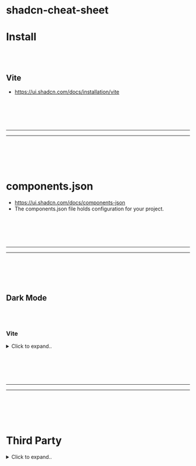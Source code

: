 # shadcn-cheat-sheet


# Install

<br><br>

## Vite
- https://ui.shadcn.com/docs/installation/vite









<br><br>
<br><br>
_____________________________________
_____________________________________
<br><br>
<br><br>

# components.json
- https://ui.shadcn.com/docs/components-json
- The components.json file holds configuration for your project.












<br><br>
<br><br>
_____________________________________
_____________________________________
<br><br>
<br><br>


## Dark Mode

<br><br>

### Vite

<details><summary>Click to expand..</summary>

1. Create a theme provider
- components/theme-provider.tsx
```typescript
import { createContext, useContext, useEffect, useState } from "react"

type Theme = "dark" | "light" | "system"

type ThemeProviderProps = {
  children: React.ReactNode
  defaultTheme?: Theme
  storageKey?: string
}

type ThemeProviderState = {
  theme: Theme
  setTheme: (theme: Theme) => void
}

const initialState: ThemeProviderState = {
  theme: "system",
  setTheme: () => null,
}

const ThemeProviderContext = createContext<ThemeProviderState>(initialState)

export function ThemeProvider({
  children,
  defaultTheme = "system",
  storageKey = "vite-ui-theme",
  ...props
}: ThemeProviderProps) {
  const [theme, setTheme] = useState<Theme>(
    () => (localStorage.getItem(storageKey) as Theme) || defaultTheme
  )

  useEffect(() => {
    const root = window.document.documentElement

    root.classList.remove("light", "dark")

    if (theme === "system") {
      const systemTheme = window.matchMedia("(prefers-color-scheme: dark)")
        .matches
        ? "dark"
        : "light"

      root.classList.add(systemTheme)
      return
    }

    root.classList.add(theme)
  }, [theme])

  const value = {
    theme,
    setTheme: (theme: Theme) => {
      localStorage.setItem(storageKey, theme)
      setTheme(theme)
    },
  }

  return (
    <ThemeProviderContext.Provider {...props} value={value}>
      {children}
    </ThemeProviderContext.Provider>
  )
}

export const useTheme = () => {
  const context = useContext(ThemeProviderContext)

  if (context === undefined)
    throw new Error("useTheme must be used within a ThemeProvider")

  return context
}
```

2. Wrap your root layout
- Add the ThemeProvider to your root layout.
  
App.tsx
```typescript
import { ThemeProvider } from "@/components/theme-provider"
 
function App() {
  return (
    <ThemeProvider defaultTheme="dark" storageKey="vite-ui-theme">
      {children}
    </ThemeProvider>
  )
}
 
export default App
```

3. Add a mode toggle
- Place a mode toggle on your site to toggle between light and dark mode.


components/mode-toggle.tsx
```typescript
import { Moon, Sun } from "lucide-react"

import { Button } from "@/components/ui/button"
import {
  DropdownMenu,
  DropdownMenuContent,
  DropdownMenuItem,
  DropdownMenuTrigger,
} from "@/components/ui/dropdown-menu"
import { useTheme } from "@/components/theme-provider"

export function ModeToggle() {
  const { setTheme } = useTheme()

  return (
    <DropdownMenu>
      <DropdownMenuTrigger asChild>
        <Button variant="outline" size="icon">
          <Sun className="h-[1.2rem] w-[1.2rem] rotate-0 scale-100 transition-all dark:-rotate-90 dark:scale-0" />
          <Moon className="absolute h-[1.2rem] w-[1.2rem] rotate-90 scale-0 transition-all dark:rotate-0 dark:scale-100" />
          <span className="sr-only">Toggle theme</span>
        </Button>
      </DropdownMenuTrigger>
      <DropdownMenuContent align="end">
        <DropdownMenuItem onClick={() => setTheme("light")}>
          Light
        </DropdownMenuItem>
        <DropdownMenuItem onClick={() => setTheme("dark")}>
          Dark
        </DropdownMenuItem>
        <DropdownMenuItem onClick={() => setTheme("system")}>
          System
        </DropdownMenuItem>
      </DropdownMenuContent>
    </DropdownMenu>
  )
}
```



# Dark Mode Styling Guide
<details><summary>Click to expand..</summary>

## Grundlegende Farbklassen

### Text & Hintergrund
```css
/* Basis Text und Hintergrund */
bg-background dark:bg-background  /* Hintergrundfarbe */
text-foreground dark:text-foreground  /* Textfarbe */

/* Weiß/Schwarz Kontrast */
text-black dark:text-white  /* Maximaler Kontrast */
```

### Karten & Container
```css
/* Karten-Styling */
bg-card dark:bg-card/90  /* Kartenhintergrund mit leichter Transparenz im Dark Mode */
text-card-foreground dark:text-card-foreground  /* Kartentext */

/* Container-Styling */
bg-muted dark:bg-muted  /* Gedämpfter Hintergrund */
text-muted-foreground dark:text-muted-foreground  /* Gedämpfter Text */
```

### Interaktive Elemente
```css
/* Buttons */
hover:bg-accent dark:hover:bg-muted  /* Hover-Effekt */
active:bg-accent/90 dark:active:bg-muted/90  /* Aktiv-Zustand */

/* Inputs */
bg-background dark:bg-background  /* Input Hintergrund */
text-foreground dark:text-foreground  /* Input Text */
```

## Komponenten-spezifische Styles

### Kanban Board
```css
/* Hauptcontainer */
.kanban-board {
    @apply bg-background dark:bg-background text-foreground;
}

/* Spalten */
.kanban-column {
    @apply bg-card dark:bg-card/90 p-4 rounded-lg shadow-sm;
}

/* Spalten-Header */
.kanban-header {
    @apply bg-background dark:bg-card rounded p-2;
}

/* Karten */
.kanban-card {
    @apply bg-background dark:bg-muted rounded-lg shadow-sm;
}
```

### Text-Hierarchie
```css
/* Überschriften */
.heading {
    @apply text-foreground dark:text-white font-bold;
}

/* Normaler Text */
.text {
    @apply text-foreground dark:text-foreground;
}

/* Sekundärer Text */
.text-secondary {
    @apply text-muted-foreground dark:text-muted-foreground;
}
```

## Farbvariablen (aus index.css)

### Light Mode
```css
:root {
    --background: 0 0% 100%;      /* Weiß */
    --foreground: 222.2 84% 4.9%; /* Fast Schwarz */
    --card: 0 0% 100%;           /* Weiß */
    --muted: 210 40% 96.1%;      /* Helles Grau */
    --accent: 210 40% 96.1%;     /* Akzentfarbe */
}
```

### Dark Mode
```css
.dark {
    --background: 222.2 84% 4.9%; /* Fast Schwarz */
    --foreground: 210 40% 98%;    /* Fast Weiß */
    --card: 222.2 84% 4.9%;      /* Fast Schwarz */
    --muted: 217.2 32.6% 17.5%;  /* Dunkles Grau */
    --accent: 217.2 32.6% 17.5%; /* Akzentfarbe */
}
```

## Best Practices

1. **Immer Paare verwenden**: Jede Farb-Klasse sollte eine dark:-Variante haben
   ```css
   className="bg-white dark:bg-black"
   ```

2. **Kontrast beachten**: Im Dark Mode ausreichend Kontrast für Lesbarkeit sicherstellen
   ```css
   className="text-gray-800 dark:text-gray-100"
   ```

3. **Opacity nutzen**: Für subtile Unterschiede Opacity verwenden
   ```css
   className="bg-card/90 dark:bg-card/80"
   ```

4. **Hierarchie durch Farben**: Wichtige Elemente durch stärkeren Kontrast hervorheben
   ```css
   className="text-muted-foreground dark:text-white"
   ```






</details>

   
</details>

































<br><br>
<br><br>
_____________________________________
_____________________________________
<br><br>
<br><br>


# Third Party

<details><summary>Click to expand..</summary>

<br><br>
<br><br>


# Libs and Components


| Name                         | Beschreibung                                                                                                                                                     | Link                                                                                       |
|------------------------------|-----------------------------------------------------------------------------------------------------------------------------------------------------------------|--------------------------------------------------------------------------------------------|
| aceternity-ui **HOT**               | Copy paste the most trending react components without having to worry about styling and animations.                                                              | [aceternity-ui](https://ui.aceternity.com/)  - https://github.com/CyberT33N/aceternity-ui-cheat-sheet/blob/main/README.md                                            |
| assistant-ui                 | React Components for AI Chat.                                                                                                                                   | [assistant-ui](https://github.com/Yonom/assistant-ui)                                    |
| autocomplete-select-shadcn-ui| Autocomplete component built with shadcn/ui and Fancy Multi Select by Maximilian Kaske.                                                                       | [autocomplete-select-shadcn-ui](https://www.armand-salle.fr/post/autocomplete-select-shadcn-ui) |
| auto-form                    | A React component that automatically creates a shadcn/ui form based on a zod schema.                                                                            | [auto-form](https://github.com/vantezzen/auto-form)                                        |
| capture-photo              | Capture-Photo is a versatile, browser-based React component designed to streamline the integration of camera functionalities directly into your web applications. | [capture-photo](https://github.com/UretzkyZvi/capture-photo)                                |
| clerk-elements                | Composable components that can be used to build custom UIs on top of Clerk’s APIs.                                                                                  | [clerk-elements](https://clerk.com/docs/elements/examples/shadcn-ui)                          |
| clerk-shadcn-theme           | Easily synchronize your Clerk `<SignIn />` and `<SignUp />` components with your shadcn/ui styles.                                                              | [clerk-shadcn-theme](https://github.com/stormynight9/clerk-shadcn-theme)                     |
| confirm-dialog               | A confirm dialog component built with shadcn/ui.                                                                                                                  | [confirm-dialog](https://github.com/Aslam97/react-confirm-dialog)                            |
| country-state-dropdown       | This Component is built with Nextjs, Tailwindcss, shadcn/ui & Zustand for state management.                                                                     | [country-state-dropdown](https://github.com/Jayprecode/country-state-dropdown)             |
| cult-ui                      | A well curated set of animated shadcn-style React components for more specific use-cases.                                                                      | [cult-ui](https://www.cult-ui.com/)                                                        |
| credenza                     | Ready-made responsive modal component for shadcn/ui.                                                                                                              | [credenza](https://github.com/redpangilinan/credenza)                                      |
| crypto-charts                | Crypto charts made for shadcn/ui using PythNetwork.                                                                                                              | [crypto-charts](https://github.com/jstnw10/crypto-charts)                                    |
| date-range-picker-for-shadcn | Includes multi-month views, text entry, preset ranges, responsive design, and date range comparisons.                                                           | [date-range-picker-for-shadcn](https://github.com/johnpolacek/date-range-picker-for-shadcn) |
| date-time-picker-shadcn      | Beautifully Crafted Datetime Picker for your shadNext Project.                                                                                                 | [date-time-picker-shadcn](https://shadcn-datetime-picker.vercel.app/)                       |
| downshift-shadcn-combobox    | Combobox/autocomplete component built with shadcn/ui and Downshift.                                                                                            | [downshift-shadcn-combobox](https://github.com/TheOmer77/downshift-shadcn-combobox)       |
| echo-editor                  | A modern WYSIWYG rich-text editor base on tiptap and shadcn/ui                                                                                               | [echo-editor](https://github.com/Seedsa/echo-editor)                                       |
| edil-ozi  **HOT**                   | React components for developers. Gsap + framer motion + tailwind.                                                                                                | [edil-ozi](https://edilozi.pro/) - https://github.com/CyberT33N/edilozi-cheat-sheet/blob/main/README.md                                                           |
| emblor                       | A highly customizable, accessible, and fully-featured tag input component built with shadcn/ui.                                                                | [emblor](https://github.com/JaleelB/emblor)                                                 |
| enhanced-button              | An enhanced version of the default shadcn-button component.                                                                                                    | [enhanced-button](https://github.com/jakobhoeg/enhanced-button)                              |
| fancy-area                   | The Textarea is inspired by GitHub’s PR comment section. The impressive part is the @mention support including hover cards in the preview.                   | [fancy-area](https://craft.mxkaske.dev/post/fancy-area)                                    |
| fancy-box                    | The Combobox is inspired by GitHub’s PR label selector and is powered by shadcn/ui.                                                                          | [fancy-box](https://craft.mxkaske.dev/post/fancy-box)                                     |
| fancy-multi-select           | The Multi Select Component is inspired by campsite.design’s and cal.com’s settings forms.                                                                   | [fancy-multi-select](https://craft.mxkaske.dev/post/fancy-multi-select)                     |
| fancy-switch                 | A fancy switch component built with shadcn/ui.                                                                                                                 | [fancy-switch](https://github.com/Aslam97/react-fancy-switch)                             |
| farmui                       | A shadcn and tailwindcss based beautifully styled and animated component library solution with its own npm package.                                           | [farmui](https://farmui.com/)                                                             |
| file-uploader                | A file uploader built with shadcn/ui and react-dropzone.                                                                                                      | [file-uploader](https://github.com/sadmann7/file-uploader)                                |
| file-vault                   | File upload component for React.                                                                                                                                | [file-vault](https://github.com/ManishBisht777/file-vault)                                 |
| fusion-ui                    | Fusion UI library combining shadcn/ui and MagicUI.                                                                                                               | [fusion-ui](https://github.com/nyxb-ui/ui) - https://github.com/CyberT33N/nyxbui-cheat-sheet/blob/main/README.md                                              |
| ibelick/background-snippet **HOT** | Ready to use collection of modern background snippets.                                                                                                        | [ibelick/background-snippet](https://bg.ibelick.com/)                                    |
| indie-ui **HOT**                     | UI components with variants - Docs                                                                                                                            | [indie-ui](https://github.com/Ali-Hussein-dev/indie-ui)   - https://github.com/CyberT33N/indie-ui-cheat-sheet                                |
| lukacho-ui                   | Next Generation UI Components                                                                                                                                   | [lukacho-ui](https://ui.lukacho.com/components)                                             |
| magicui **HOT**                     | React components to build beautiful landing pages using tailwindcss + framer motion + shadcn/ui                                                                | [magicui](https://magicui.design/)                                                         |
| maily.to                     | Craft beautiful emails effortlessly with notion like powerful editor.                                                                                             | [maily.to](https://github.com/arikchakma/maily.to)                                         |
| minimal-tiptap               | A minimal WYSIWYG editor built with shadcn/ui and tiptap.                                                                                                    | [minimal-tiptap](https://github.com/Aslam97/shadcn-minimal-tiptap)                       |
| mixcnui                      | Mixui is a collection of animated or re-usable component currently for Nextjs.                                                                                   | [mixcnui](https://github.com/taqui-786/mixcnui)                                          |
| mynaui                       | TailwindCSS and shadcn/ui UI Kit for Figma and React.                                                                                                         | [mynaui](https://mynaui.com/)                                                             |
| neobrutalism-components      | Collection of neobrutalism-styled Tailwind React and shadcn/ui components.                                                                                       | [neobrutalism-components](https://github.com/ekmas/neobrutalism-components)                |
| nextjs-components            | A collection of Next.js components build with TypeScript, React, shadcn/ui, Craft UI, and Tailwind CSS.                                                           | [nextjs-components](https://components.bridger.to/)                                      |
| nextjs-dnd                   | Sortable Drag and Drop with Next.js, shadcn/ui, and dnd-kit.                                                                                                      | [nextjs-dnd](https://github.com/sujjeee/nextjs-dnd)                                        |
| novel                        | Novel is a Notion-style WYSIWYG editor with AI-powered autocompletion. Built with Tiptap + Vercel AI SDK.                                                      | [novel](https://github.com/steven-tey/novel)                                            |
| password-input               | shadcn/ui custom password input.                                                                                                                                  | [password-input](https://gist.github.com/mjbalcueva/b21f39a8787e558d4c536bf68e267398)    |
| phone-input-shadcn-ui        | Custom phone number component built with shadcn/ui.                                                                                                              | [phone-input-shadcn-ui](https://www.armand-salle.fr/post/phone-input-shadcn-ui)            |
| planner                      | Planner is a highly adaptable scheduling component tailored for React applications.                                                                                | [planner](https://github.com/UretzkyZvi/planner)                                        |
| plate                        | The rich-text editor for React.                                                                                                                                   | [plate](https://github.com/udecode/plate)                                                |
| pricing-page-shadcn          | Pricing Page made with shadcn/ui & Next.js 14. Completely customizable.                                                                                               | [pricing-page-shadcn](https://github.com/m4nute/pricing-page-shadcn)                      |
| progress-button              | An extension of shadcn/ui button component that uses a state machine to drive a progress UX.                                                                      | [progress-button](https://github.com/tomredman/ProgressButton)                              |
| react-dnd-kit-tailwind-shadcn-ui | Drag and drop Accessible kanban board implementing using React, dnd-kit, tailwind, and shadcn/ui.                                                                      | [react-dnd-kit-tailwind-shadcn-ui](https://github.com/Georgegriff/react-dnd-kit-tailwind-shadcn-ui)  |
| react-select               | Implementation of the react-select library with shadcn styling. Support for Select, Async-Select, Multi-Select with many configurable options    | [react-select](https://gist.github.com/ilkou/7bf2dbd42a7faf70053b43034fc4b5a4)                 |
| search-address               | The SearchAddress component provides a flexible and interactive search interface for addresses, utilizing the powerful Nominatim service from OpenStreetMap.   | [search-address](https://github.com/UretzkyZvi/search-address)                                 |
| shadcn-address-autocomplete  | An address autocomplete component built with Google Places API and shadcn components.                                                                           | [shadcn-address-autocomplete](https://github.com/NiazMorshed2007/shadcn-address-autocomplete)     |
| shadcn-blocks                | Blocks is the official shadcn/ui pre-made but customizable components that can be copied and pasted into your projects.                                            | [shadcn-blocks](https://ui.shadcn.com/blocks)                                            |
| shadcn-cal                   | A copy of the monthly calendar used by Cal.com with shadcn/ui, Radix Colors and React Aria.                                                                      | [shadcn-cal](https://shadcn-cal-com.vercel.app/?date=2024-04-29)                            |
| shadcn-calendar-heatmap       | Modern alternative to primitive react heatmaps built on top of shadcn/ui calendar component.                                                                    | [shadcn-calendar-heatmap](https://shadcn-calendar-heatmap.vercel.app/)                     |
| shadcn-calendar-component    | A calendar date picker component designed with shadcn/ui.                                                                                                        | [shadcn-calendar-component](https://github.com/sersavan/shadcn-calendar-component)          |
| shadcn-chat                 | Customizable and reusable chat component for you to use in your projects.                                                                                         | [shadcn-chat](https://github.com/jakobhoeg/shadcn-chat)                                   |
| shadcn-carousel-testimonials | shadcn UI Carousel Testimonials.                                                                                                                                  | [shadcn-carousel-testimonials](https://github.com/johanguse/shadcn-carousel-testimonials)    |
| shadcn-data-table-advanced-col-opions | Column-resizing option to shadcn/ui DataTable.                                                                                                       | [shadcn-data-table-advanced-col-opions](https://github.com/danielagg/shadcn-data-table-advanced-col-opions)   |
| shadcn-date-picker           | Advanced date picker with range selection, year and month selection, and more.                                                                                 | [shadcn-date-picker](https://date-picker.luca-felix.com/)                                   |
| shadcn-drag-table            | A drag-and-drop table component using shadcn/ui and Next.js.                                                                                                     | [shadcn-drag-table](https://github.com/zenoncao/shadcn-drag-table)                            |
| shadcn-extends               | Intended to be a collection of components built using shadcn/ui.                                                                                                  | [shadcn-extends](https://github.com/lucioew28/extends)                                     |
| shadcn-extension            | An open-source component collection that extends your UI library, built using shadcn/ui components.                                                              | [shadcn-extension](https://github.com/BelkacemYerfa/shadcn-extension)                      |
| shadcn-image-cropper         | A minimal image cropper UI built with shadcn and the react-image-crop library.                                                                                 | [shadcn-image-cropper](https://github.com/sujjeee/shadcn-image-cropper)                    |
| shadcn-linear-combobox      | A copy of the combobox that Linear uses to set the priority of a task.                                                                                         | [shadcn-linear-combobox](https://github.com/damianricobelli/shadcn-linear-combobox)         |
| shadcn-multi-select-component| A multi-select component designed with shadcn/ui.                                                                                                             | [shadcn-multi-select-component](https://github.com/sersavan/shadcn-multi-select-component) |
| shadcn-phone-input-2         | Simple and formatted phone input component built with shadcn/ui y libphonenumber-js.                                                                             | [shadcn-phone-input-2](https://github.com/damianricobelli/shadcn-phone-input)             |
| shadcn-phone-input           | Customizable phone input component with proper validation for any country.                                                                                        | [shadcn-phone-input](https://github.com/omeralpi/shadcn-phone-input)                          |
| shadcn-stepper               | A complete stepper component built with shadcn/ui.                                                                                                                | [shadcn-stepper](https://github.com/damianricobelli/shadcn-stepper)                        |
| shadcn-table-v2 **HOT**             | shadcn/ui table component with server-side sorting, filtering, and pagination.                                                                                 | [shadcn-table-v2](https://github.com/sadmann7/shadcn-table)                                |
| shadcn-timeline              | Customizable and re-usable timeline component for you to use in your projects. Built on top of shadcn.                                                           | [shadcn-timeline](https://github.com/timDeHof/shadcn-timeline)                              |
| shadcn-ui-blocks             | A collection of Over 10+ fully responsive, UI blocks you can drop into your shadcn/ui projects and customize to your heart’s content.                            | [shadcn-ui-blocks](https://shadcn-ui-blocks.vercel.app/)                                 |
| shadcn-ui-expansions         | A lots of useful components which shadcn/ui does not have out of the box.                                                                                      | [shadcn-ui-expansions](https://github.com/hsuanyi-chou/shadcn-ui-expansions)                |
| shadcn-ui-sidebar            | A stunning, functional and responsive retractable sidebar built on top of shadcn/ui.                                                                            | [shadcn-ui-sidebar](https://github.com/salimi-my/shadcn-ui-sidebar)                        |
| simplekit                    | Responsive connect wallet and account component built on top of Wagmi and shadcn/ui.                                                                           | [simplekit](https://github.com/vaunblu/SimpleKit)                                          |
| sortable                     | A sortable component built with shadcn/ui, radix ui, and dnd-kit.                                                                                                  | [sortable](https://github.com/sadmann7/sortable)                                           |
| stocks                       | Stock Picker using Next.js, React Server Components, and shadcn/ui charts.                                                                                      | [stocks](https://github.com/aryanvichare/stocks)                                          |
| time-picker                  | A simple TimePicker for your shadcn/ui project.                                                                                                                   | [time-picker](https://github.com/openstatusHQ/time-picker)                                |
| tremor-raw                   | Copy & paste React components to build modern web applications. Good for building charts.                                                                      | [tremor-raw](https://github.com/tremorlabs/tremor-raw)                                    |
| uixmat/onborda               | Give your application the onboarding it deserves with Onborda product tour for Next.js                                                                             | [uixmat/onborda](https://github.com/uixmat/onborda)                                         |
| zoom-charts                  | Zoomable Charts on top of shadcn/ui Charts.                                                                                                                        | [zoom-charts](https://github.com/shelwinsunga/zoom-chart-demo)                            |





<br><br>
<br><br>


# Plugins and Extensions


| Name                                  | Beschreibung                                                                                                                                          | Link                                                                                                         |
|---------------------------------------|------------------------------------------------------------------------------------------------------------------------------------------------------|--------------------------------------------------------------------------------------------------------------|
| **chat-with-youtube**                 | Chrome-Erweiterung zum effizienten Zusammenfassen von Videos, Durchsuchen spezifischer Teile und weiteren nützlichen Funktionen.                     | [chat-with-youtube](https://chat-with-youtube.vercel.app/)                                                   |
| **designgui**                         | Chrome-Browser-Erweiterung zum Verwalten von Farben in CSS-Variablen.                                                                                | [designgui](https://www.designgui.io/)                                                                       |
| **raycast-shadcn**                    | Raycast-Erweiterung, um die shadcn/ui-Dokumentation, Komponenten und Beispiele zu durchsuchen.                                                       | [raycast-shadcn](https://www.raycast.com/luisFilipePT/shadcn-ui)                                             |
| **shadcn-ui**                         | Komponenten direkt aus shadcn/ui in VS Code hinzufügen.                                                                                              | [shadcn-ui](https://marketplace.visualstudio.com/items?itemName=SuhelMakkad.shadcn-ui)                       |
| **shadcn/ui Components Manager**      | JetBrains-Plugin zur Verwaltung von shadcn/ui-Komponenten in Svelte-, React-, Vue- und Solid-Projekten.                                              | [shadcn/ui Components Manager](https://plugins.jetbrains.com/plugin/23479-shadcn-ui-components-manager)      |
| **vscode-shadcn-svelte**              | VS Code-Erweiterung für shadcn/ui-Komponenten in Svelte-Projekten.                                                                                   | [vscode-shadcn-svelte](https://marketplace.visualstudio.com/items?itemName=Selemondev.vscode-shadcn-svelte)  |
| **vscode-shadcn-ui-snippets**         | Snippets für die einfache Verwendung von shadcn-ui-Komponenten in VS Code (jsx/tsx).                                                                | [vscode-shadcn-ui-snippets](https://marketplace.visualstudio.com/items?itemName=VeroXyle.shadcn-ui-snippets) |
| **vscode-shadcn-vue**                 | VS Code-Erweiterung zur Integration von shadcn/ui-Komponenten in Vue.js-Projekte.                                                                    | [vscode-shadcn-vue](https://marketplace.visualstudio.com/items?itemName=Selemondev.vscode-shadcn-vue)        |






<br><br>
<br><br>



# Colors and Customizations



| Name                                           | Beschreibung                                                                                                 | Link                                                                                                     |
|------------------------------------------------|-------------------------------------------------------------------------------------------------------------|----------------------------------------------------------------------------------------------------------|
| **10000+Themes for shadcn/ui** - **HOT**                | Über 10.000 Themes für shadcn/ui.                                                                           | [10000+Themes for shadcn/ui](https://ui.jln.dev/)                                                        |
| **dizzy**                                     | Bootstrap für neue Next- oder Vite-Projekte mit shadcn/ui. Anpassung von Schriftarten, Icons, Farben, etc.  | [dizzy](https://dizzy.systems/)                                                                         |
| **gradient-picker**                           | Fancy Gradient Picker mit shadcn/ui, Radix UI und Tailwind CSS.                                             | [GitHub - gradient-picker](https://github.com/Illyism/gradient-picker)                                   |
| **navnote/rangeen**                           | Tool zur Erstellung einer Farbpallette für Websites.                                                        | [GitHub - navnote/rangeen](https://github.com/navnote/rangeen)                                           |
| **shadcn-ui-customizer**                      | POC für shadcn/ui-Themes mit Farbwählern.                                                                   | [GitHub - shadcn-ui-customizer](https://github.com/Railly/shadcn-ui-customizer)                          |
| **ui-colorgen**                               | Anwendung zur Unterstützung der Farbanpassung für shadcn/ui.                                                | [ui-colorgen](https://ui-colorgen.vercel.app/)                                                           |
| **zippy starter’s shadcn/ui theme generator** | Einfaches Erstellen von benutzerdefinierten Themes mit Farben, die in Apps eingefügt werden können.         | [zippy starter’s shadcn/ui theme generator](https://zippystarter.com/tools/shadcn-ui-theme-generator)    |


<br><br>
<br><br>



# Animations


| Name                | Beschreibung                                                                                          | Link                                                                                          |
|---------------------|------------------------------------------------------------------------------------------------------|-----------------------------------------------------------------------------------------------|
| **magicui.design**  | Größte Sammlung von Open-Source-React-Komponenten zum Erstellen schöner Landingpages.                 | [magicui.design](https://magicui.design/)                                                     |
| **motionvariants**  | Wunderschöne Animationen mit Framer Motion.                                                          | [GitHub - motionvariants](https://github.com/chrisabdo/motionvariants)                        |


<br><br>
<br><br>



# Tools


| Name | Beschreibung | Link |
|------|--------------|------|
| **5devs** | Website für das Erstellen von Fake-Daten für Brasilien zu Testzwecken. | [5devs](https://www.5devs.com.br/) |
| **cut-it** | Linkverkürzer mit Next.js, Drizzle ORM, Turso und shadcn/ui. | [cut-it](https://github.com/mehrabmp/cut-it) |
| **DownDevDetector** | App, die aktuell ausgefallene Services auflistet (u. a. Atlassian Status Page). | [DownDevDetector](https://github.com/birobirobiro/downdevdetector) |
| **CV Forge** | Lebenslauf-Builder mit shadcn/ui, react-hook-form und react-pdf. | [CV Forge](https://cvforge.app/) |
| **form-builder** | UI-Codegenerator für sichere und schöne shadcn/ui-Formulare. | [form-builder](https://github.com/AlandSleman/FormBuilder) |
| **imgsrc** | Tool zur einfachen Erstellung von Open Graph Bildern. | [imgsrc](https://imgsrc.io/) |
| **invoify** | Rechnungs-Generator mit Next.js, TypeScript und shadcn/ui. | [invoify](https://github.com/aliabb01/invoify) |
| **JobSync** | Job-Management-Tool für effiziente Jobsuche. | [JobSync](https://github.com/Gsync/jobsync) |
| **MemFree** | Hybride Suchmaschine mit KI-Unterstützung, erstellt mit Next.js und shadcn/ui. | [MemFree](https://github.com/memfreeme/memfree) |
| **metro-sp** | Echtzeit-Updates zu Vorfällen im SP-Metro-System. | [metro-sp](https://github.com/birobirobiro/metro-sp-front) |
| **myinstants** | Größte Website für Sofort-Soundbuttons in Brasilien. | [myinstants](https://www.myinstants.xyz/) |
| **pastecode** | Pastebin-Alternative mit Next.js, TypeScript und Drizzle ORM. | [pastecode](https://github.com/Quorin/PasteCode.app) |
| **proxmox-helper-scripts** | Script-Katalog für Proxmox VE Homelabs. | [proxmox-helper-scripts](https://github.com/BramSuurdje/proxmox-helper-scripts) |
| **QuackDB** | Open-Source In-Browser DuckDB SQL Editor. | [QuackDB](https://github.com/mattf96s/QuackDB) |
| **qualmeuip** | Website zur Anzeige der eigenen IP-Adresse und Geschwindigkeitstests. | [qualmeuip](https://www.qualmeuip.xyz/) |
| **shadcn-pricing-page-generator** | Generator für Pricing Pages mit React und Tailwind CSS. | [shadcn-pricing-page-generator](https://shipixen.com/shadcn-pricing-page) |
| **translate-app** | Übersetzungs-App mit Next.js, Tailwind CSS und OpenAI SDK. | [translate-app](https://github.com/developaul/translate-app) |
| **typelabs** | MonkeyType-inspirierter Tipp-Test mit React und Zustand. | [typelabs](https://github.com/imsandeshpandey/typelabs) |
| **v0** | Generatives UI-System von Vercel für Text- und Bild-basierte UIs. | [v0](https://v0.dev/) |
| **Xuneix** | Linkrotation-Tool für Sicherheitsadministration, integriert mit Vercel KV. | [Xuneix](https://xuneix.theteleporter.me/) |



<br><br>
<br><br>


# Platform


| Name           | Beschreibung                                                                 | Link                                                                              |
|----------------|-------------------------------------------------------------------------------|-----------------------------------------------------------------------------------|
| anonypost      | Share your thoughts and experiences anonymously by posting on the platform. Crafted using t3-stack. | [GitHub](https://github.com/avalynndev/anonypost)                                 |
| bolhadev       | The quickest path to learn English is speaking it regularly. Just find someone to chat with.         | [Website](https://bolhadev.chat/)                                                |
| enjoytown      | A free anime, manga, movie, TV-shows streaming platform. Built with Nextjs, shadcn/ui.               | [GitHub](https://github.com/avalynndev/enjoytown)                                 |
| Grade Calculator | A grade calculator/dashboard for students, aiming to provide a better overview of academic performance. | [Website](https://grades.nstr.dev/)                                              |
| infinitunes    | A Simple Music Player Web App built using Next.js, shadcn/ui, Tailwind CSS, DrizzleORM and more…      | [GitHub](https://github.com/rajput-hemant/infinitunes)                            |
| kd             | Ad-free Kdrama streaming app. Built with Nextjs, Drizzle ORM, NeonDB and shadcn/ui.                  | [GitHub](https://github.com/gneiru/kd)                                           |
| plotwist       | Easy management and reviews of your movies, series, and animes using Next.js, Tailwind CSS, Supabase and shadcn/ui. | [Website](https://plotwist.app/en-US)                                           |


<br><br>
<br><br>


# Ports

| Framework / Sprache      | Beschreibung                                                         | Link                                                                                     |
|---------------------------|---------------------------------------------------------------------|------------------------------------------------------------------------------------------|
| Angular                  | Angular port of shadcn/ui                                          | [GitHub](https://github.com/goetzrobin/spartan)                                          |
| Flutter                  | Flutter port of shadcn/ui                                          | [GitHub](https://github.com/nank1ro/shadcn-ui)                                          |
| Franken UI               | HTML-first, framework-agnostic, beautifully designed components    | [Website](https://www.franken-ui.dev/)                                                  |
| JollyUI                  | shadcn/ui compatible React Aria components                        | [GitHub](https://github.com/jolbol1/jolly-ui)                                           |
| Kotlin                   | Kotlin port of shadcn/ui                                          | [GitHub](https://github.com/dead8309/shadcn-kotlin)                                     |
| Phoenix Liveview         | Phoenix Liveview port of shadcn/ui                                | [GitHub](https://github.com/bluzky/salad_ui)                                            |
| React Native             | React Native port of shadcn/ui                                    | [GitHub](https://github.com/Mobilecn-UI/nativecn-ui)                                    |
| React Native (empfohlen) | React Native port of shadcn/ui (recommended)                      | [GitHub](https://github.com/mrzachnugent/react-native-reusables)                        |
| Ruby                     | Ruby port of shadcn/ui                                            | [GitHub](https://github.com/aviflombaum/shadcn-rails)                                   |
| Solid                    | Solid port of shadcn/ui                                           | [GitHub](https://github.com/hngngn/shadcn-solid)                                        |
| Svelte                   | Svelte port of shadcn/ui                                          | [GitHub](https://github.com/huntabyte/shadcn-svelte)                                    |
| Swift                    | Swift port of shadcn/ui                                           | [GitHub](https://github.com/Mobilecn-UI/swiftcn-ui)                                     |
| Vue                      | Vue port of shadcn/ui                                             | [GitHub](https://github.com/radix-vue/shadcn-vue)                                       |





<br><br>
<br><br>


# Design System


| Name                          | Beschreibung                                                                                                             | Link                                                                                                          |
|-------------------------------|-------------------------------------------------------------------------------------------------------------------------|---------------------------------------------------------------------------------------------------------------|
| **shadcn-ui-components**      | Alle shadcn/ui-Komponenten in Figma nachgebaut.                                                                          | [Figma-Link](https://www.figma.com/community/file/1342715840824755935/shadcn-ui-components)                   |
| **shadcn-ui-storybook**       | Alle shadcn/ui-Komponenten im Storybook, erstellt von JheanAntunes.                                                      | [Storybook von JheanAntunes](https://65711ecf32bae758b457ae34-uryqbzvojc.chromatic.com/)                      |
| **shadcn-ui-storybook**       | Alle shadcn/ui-Komponenten im Storybook, erstellt von fellipeutaka.                                                      | [Storybook von fellipeutaka](https://fellipeutaka-ui.vercel.app/?path=%2Fdocs%2Fcomponents-accordion--docs)   |


<br><br>
<br><br>



# Boilerplates / Templates

| Name | Beschreibung | Link |
|------|--------------|------|
| **chadnext** - **HOT** | Starter-Template mit Next.js 14, shadcn/ui, LuciaAuth, Prisma, Stripe, Internationalisierung und mehr. | [chadnext](https://github.com/moinulmoin/chadnext) |
| **cloudflare-saas-stack** | Batteries-included Starterkit für SaaS-Produkte auf Cloudflare. | [cloudflare-saas-stack](https://github.com/Dhravya/cloudflare-saas-stack) |
| **design-system-template** | Template mit Turborepo, TailwindCSS, Storybook und shadcn/ui. | [design-system-template](https://github.com/arevalolance/design-system-template) |
| **electron-shadcn** | Electron-App-Template mit shadcn/ui und weiteren Tools. | [electron-shadcn](https://github.com/LuanRoger/electron-shadcn) |
| **horizon-ai-nextjs-shadcn-boilerplate** | Premium AI-Template mit Next.js, shadcn/ui, Stripe, Supabase und OAuth. | [horizon-ai-nextjs-shadcn-boilerplate](https://horizon-ui.com/boilerplate-shadcn) |
| **kirimase** | Boilerplate für Projekte mit shadcn/ui, Tailwind CSS und Next.js. | [kirimase](https://kirimase.dev/) |
| **magicui-startup-templates** -  **HOT** | Startup-Template mit shadcn/ui, TailwindCSS und framer-motion. | [magicui-startup-templates](https://magicui.design/docs/templates/startup) |
| **next-shadcn-dashboard-starter**  -  **HOT** | Admin-Dashboard-Template mit Next.js 14 und shadcn/ui. | [next-shadcn-dashboard-starter](https://github.com/Kiranism/next-shadcn-dashboard-starter) |
| **nextjs-mdx-blog** | Blog-Template mit Contentlayer, MDX, shadcn/ui und Tailwind CSS. | [nextjs-mdx-blog](https://github.com/ChangoMan/nextjs-mdx-blog) |
| **shadcn-landing-page** | Landing-Page-Template mit shadcn/ui, React, TypeScript und Tailwind CSS. | [shadcn-landing-page](https://github.com/leoMirandaa/shadcn-landing-page) |
| **shadcn-nextjs-free-boilerplate** | Kostenloses Next.js-Template mit ChatGPT-API-Dashboard. | [shadcn-nextjs-free-boilerplate](https://github.com/horizon-ui/shadcn-nextjs-boilerplate) |
| **shadcn-vue-landing-page** | Landing-Page-Template mit Vue, shadcn-vue, TypeScript und Tailwind CSS. | [shadcn-vue-landing-page](https://github.com/leoMirandaa/shadcn-vue-landing-page) |
| **t3-app-template** | Admin-Template für T3 Stack und shadcn/ui. | [t3-app-template](https://github.com/gaofubin/t3-app-template) |
| **taxonomy** - **HOT** | Open-Source-Anwendung mit Next.js-Features wie Server-Komponenten und neuem Router. | [taxonomy](https://github.com/shadcn/taxonomy) |
| **turborepo-shadcn-ui-tailwindcss** | Turborepo-Starter mit shadcn/ui und TailwindCSS für Shared UI-Komponenten. | [turborepo-shadcn-ui-tailwindcss](https://github.com/henriqpohl/turborepo-shadcn-ui-tailwindcss) |
| **turborepo-launchpad** | Monorepo-Boilerplate für shadcn-Projekte mit Turbo und Shared Components. | [turborepo-launchpad](https://github.com/JadRizk/turborepo-launchpad) |
| **Supabase authentication starter template** | Template für Supabase-Authentifizierung mit Next.js, TypeScript und shadcn/ui. | [Supabase authentication starter template](https://github.com/Sahil-Sharma-23/supa-next-shad-auth) |  







</details>
